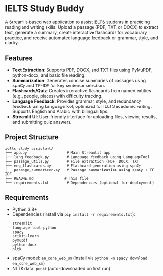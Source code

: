 # IELTS Study Buddy

A Streamlit-based web application to assist IELTS students in practicing reading and writing skills. Upload a passage (PDF, TXT, or DOCX) to extract text, generate a summary, create interactive flashcards for vocabulary practice, and receive automated language feedback on grammar, style, and clarity.

## Features
- **Text Extraction**: Supports PDF, DOCX, and TXT files using PyMuPDF, python-docx, and basic file reading.
- **Summarization**: Generates concise summaries of passages using spaCy and TF-IDF for key sentence selection.
- **Flashcards/Quiz**: Creates interactive flashcards from named entities (e.g., people, places) with difficulty tracking.
- **Language Feedback**: Provides grammar, style, and redundancy feedback using LanguageTool, optimized for IELTS academic writing. Supports English and Arabic, with bilingual tips.
- **Streamlit UI**: User-friendly interface for uploading files, viewing results, and submitting quiz answers.

## Project Structure
```
ielts-study-assistant/
├── app.py                  # Main Streamlit app
├── lang_feedback.py        # Language feedback using LanguageTool
├── passage_utils.py        # File extraction (PDF, DOCX, TXT)
├── eng_flashcards.py       # Flashcard generation using spaCy
├── passage_summarizer.py   # Passage summarization using spaCy + TF-IDF
├── README.md              # This file
└── requirements.txt        # Dependencies (optional for deployment)
```

## Requirements
- Python 3.8+
- Dependencies (install via `pip install -r requirements.txt`):
  ```
  streamlit
  language-tool-python
  spacy
  scikit-learn
  pymupdf
  python-docx
  nltk
  ```
- spaCy model: `en_core_web_sm` (install via `python -m spacy download en_core_web_sm`)
- NLTK data: `punkt` (auto-downloaded on first run)

